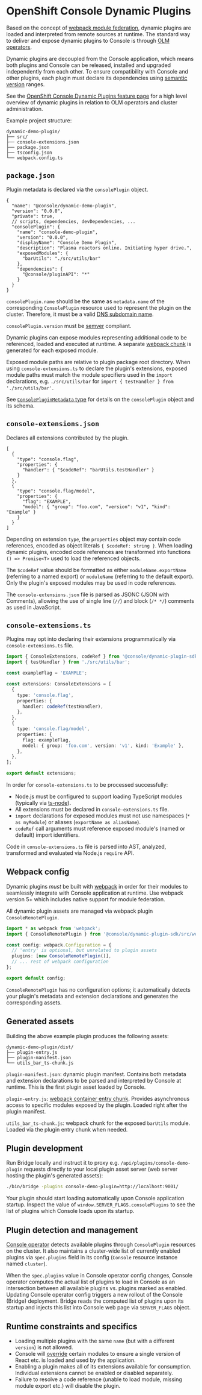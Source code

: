 # OpenShift Console Dynamic Plugins

Based on the concept of [webpack module federation](https://webpack.js.org/concepts/module-federation/),
dynamic plugins are loaded and interpreted from remote sources at runtime. The standard way to deliver
and expose dynamic plugins to Console is through [OLM operators](https://github.com/operator-framework).

Dynamic plugins are decoupled from the Console application, which means both plugins and Console can be
released, installed and upgraded independently from each other. To ensure compatibility with Console and
other plugins, each plugin must declare its dependencies using [semantic version](https://semver.org/)
ranges.

See the
[OpenShift Console Dynamic Plugins feature page](https://github.com/openshift/enhancements/blob/master/enhancements/console/dynamic-plugins.md)
for a high level overview of dynamic plugins in relation to OLM operators and cluster administration.

Example project structure:

```
dynamic-demo-plugin/
├── src/
├── console-extensions.json
├── package.json
├── tsconfig.json
└── webpack.config.ts
```

## `package.json`

Plugin metadata is declared via the `consolePlugin` object.

```jsonc
{
  "name": "@console/dynamic-demo-plugin",
  "version": "0.0.0",
  "private": true,
  // scripts, dependencies, devDependencies, ...
  "consolePlugin": {
    "name": "console-demo-plugin",
    "version": "0.0.0",
    "displayName": "Console Demo Plugin",
    "description": "Plasma reactors online. Initiating hyper drive.",
    "exposedModules": {
      "barUtils": "./src/utils/bar"
    },
    "dependencies": {
      "@console/pluginAPI": "*"
    }
  }
}
```

`consolePlugin.name` should be the same as `metadata.name` of the corresponding `ConsolePlugin` resource
used to represent the plugin on the cluster. Therefore, it must be a valid
[DNS subdomain name](https://kubernetes.io/docs/concepts/overview/working-with-objects/names/#dns-subdomain-names).

`consolePlugin.version` must be [semver](https://semver.org/) compliant.

Dynamic plugins can expose modules representing additional code to be referenced, loaded and executed
at runtime. A separate [webpack chunk](https://webpack.js.org/guides/code-splitting/) is generated for
each exposed module.

Exposed module paths are relative to plugin package root directory. When using `console-extensions.ts`
to declare the plugin's extensions, exposed module paths must match the module specifiers used in the
`import` declarations, e.g. `./src/utils/bar` for `import { testHandler } from './src/utils/bar'`.

See [`ConsolePluginMetadata` type](/frontend/packages/console-dynamic-plugin-sdk/src/schema/plugin-package.ts)
for details on the `consolePlugin` object and its schema.

## `console-extensions.json`

Declares all extensions contributed by the plugin.

```jsonc
[
  {
    "type": "console.flag",
    "properties": {
      "handler": { "$codeRef": "barUtils.testHandler" }
    }
  },
  {
    "type": "console.flag/model",
    "properties": {
      "flag": "EXAMPLE",
      "model": { "group": "foo.com", "version": "v1", "kind": "Example" }
    }
  }
]
```

Depending on extension `type`, the `properties` object may contain code references, encoded as object
literals `{ $codeRef: string }`. When loading dynamic plugins, encoded code references are transformed
into functions `() => Promise<T>` used to load the referenced objects.

The `$codeRef` value should be formatted as either `moduleName.exportName` (referring to a named export)
or `moduleName` (referring to the default export). Only the plugin's exposed modules may be used in code
references.

The `console-extensions.json` file is parsed as JSONC (JSON with Comments), allowing the use of single
line (`//`) and block (`/* */`) comments as used in JavaScript.

## `console-extensions.ts`

Plugins may opt into declaring their extensions programmatically via `console-extensions.ts` file.

```ts
import { ConsoleExtensions, codeRef } from '@console/dynamic-plugin-sdk/src/extension-providers/provider-types';
import { testHandler } from './src/utils/bar';

const exampleFlag = 'EXAMPLE';

const extensions: ConsoleExtensions = [
  {
    type: 'console.flag',
    properties: {
      handler: codeRef(testHandler),
    },
  },
  {
    type: 'console.flag/model',
    properties: {
      flag: exampleFlag,
      model: { group: 'foo.com', version: 'v1', kind: 'Example' },
    },
  },
];

export default extensions;
```

In order for `console-extensions.ts` to be processed successfully:

- Node.js must be configured to support loading TypeScript modules
  (typically via [ts-node](https://typestrong.org/ts-node/)).
- All extensions must be declared in `console-extensions.ts` file.
- `import` declarations for exposed modules must not use namespaces (`* as myModule`) or aliases
  (`exportName as aliasName`).
- `codeRef` call arguments must reference exposed module's (named or default) import identifiers.

Code in `console-extensions.ts` file is parsed into AST, analyzed, transformed and evaluated via
Node.js `require` API.

## Webpack config

Dynamic plugins _must_ be built with [webpack](https://webpack.js.org/) in order for their modules to
seamlessly integrate with Console application at runtime. Use webpack version 5+ which includes native
support for module federation.

All dynamic plugin assets are managed via webpack plugin `ConsoleRemotePlugin`.

```ts
import * as webpack from 'webpack';
import { ConsoleRemotePlugin } from '@console/dynamic-plugin-sdk/src/webpack/ConsoleRemotePlugin';

const config: webpack.Configuration = {
  // 'entry' is optional, but unrelated to plugin assets
  plugins: [new ConsoleRemotePlugin()],
  // ... rest of webpack configuration
};

export default config;
```

`ConsoleRemotePlugin` has no configuration options; it automatically detects your plugin's metadata and
extension declarations and generates the corresponding assets.

## Generated assets

Building the above example plugin produces the following assets:

```
dynamic-demo-plugin/dist/
├── plugin-entry.js
├── plugin-manifest.json
└── utils_bar_ts-chunk.js
```

`plugin-manifest.json`: dynamic plugin manifest. Contains both metadata and extension declarations to
be parsed and interpreted by Console at runtime. This is the first plugin asset loaded by Console.

`plugin-entry.js`: [webpack container entry chunk](https://webpack.js.org/concepts/module-federation/#low-level-concepts).
Provides asynchronous access to specific modules exposed by the plugin. Loaded right after the plugin
manifest.

`utils_bar_ts-chunk.js`: webpack chunk for the exposed `barUtils` module. Loaded via the plugin entry
chunk when needed.

## Plugin development

Run Bridge locally and instruct it to proxy e.g. `/api/plugins/console-demo-plugin` requests directly
to your local plugin asset server (web server hosting the plugin's generated assets):

```sh
./bin/bridge -plugins console-demo-plugin=http://localhost:9001/
```

Your plugin should start loading automatically upon Console application startup. Inspect the value of
`window.SERVER_FLAGS.consolePlugins` to see the list of plugins which Console loads upon its startup.

## Plugin detection and management

[Console operator](https://github.com/openshift/console-operator) detects available plugins through
`ConsolePlugin` resources on the cluster. It also maintains a cluster-wide list of currently enabled
plugins via `spec.plugins` field in its config (`Console` resource instance named `cluster`).

When the `spec.plugins` value in Console operator config changes, Console operator computes the actual
list of plugins to load in Console as an intersection between all available plugins vs. plugins marked
as enabled. Updating Console operator config triggers a new rollout of the Console (Bridge) deployment.
Bridge reads the computed list of plugins upon its startup and injects this list into Console web page
via `SERVER_FLAGS` object.

## Runtime constraints and specifics

- Loading multiple plugins with the same `name` (but with a different `version`) is not allowed.
- Console will [override](https://webpack.js.org/concepts/module-federation/#overriding) certain modules
  to ensure a single version of React etc. is loaded and used by the application.
- Enabling a plugin makes all of its extensions available for consumption. Individual extensions cannot
  be enabled or disabled separately.
- Failure to resolve a code reference (unable to load module, missing module export etc.) will disable
  the plugin.
